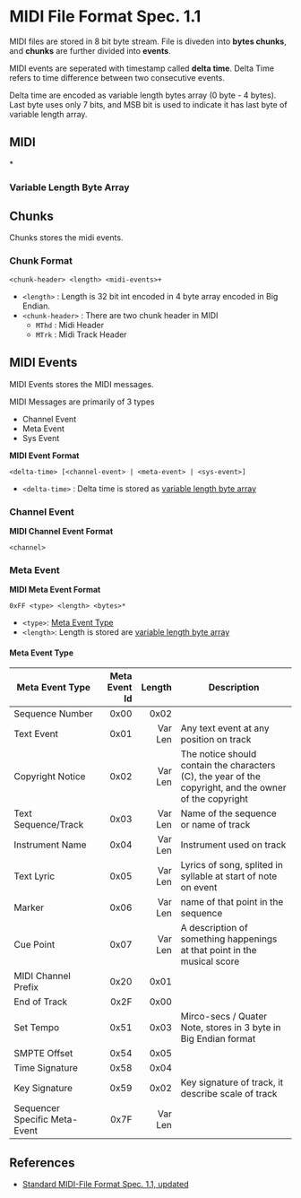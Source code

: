 # MIDI File Format Spec. 1.1

MIDI files are stored in 8 bit byte stream. File is diveden into **bytes chunks**, and **chunks** are further divided into **events**. 

MIDI events are seperated with timestamp called **delta time**. Delta Time refers to time difference between two consecutive events.

Delta time are encoded as variable length bytes array (0 byte - 4 bytes). Last byte uses only 7 bits, and MSB bit is used to indicate it has last byte of variable length array.


## MIDI
<midi-header-chunk> <midi-track-chunk>*

### Variable Length Byte Array

## Chunks
Chunks stores the midi events.

### Chunk Format
```
<chunk-header> <length> <midi-events>+
```
- `<length>` : Length is 32 bit int encoded in 4 byte array encoded in Big Endian. 
- `<chunk-header>` : There are two chunk header in MIDI
  - `MThd` : Midi Header
  - `MTrk` : Midi Track Header


## MIDI Events
MIDI Events stores the MIDI messages. 

MIDI Messages are primarily of 3 types
- Channel Event
- Meta Event
- Sys Event

**MIDI Event Format**
```
<delta-time> [<channel-event> | <meta-event> | <sys-event>]
```
- `<delta-time>` : Delta time is stored as [variable length byte array](#variable-length-byte-array)

### Channel Event
**MIDI Channel Event Format**
```
<channel>
```

### Meta Event
**MIDI Meta Event Format**
```
0xFF <type> <length> <bytes>*
```
- `<type>`: [Meta Event Type ](#meta-event-type)
- `<length>`: Length is stored are [variable length byte array](#variable-length-byte-array)

#### Meta Event Type
| Meta Event Type      | Meta Event Id | Length | Description  |
| -------------------- | ------------: | ------:| ----         |
| Sequence Number      | 0x00          | 0x02   |              |
| Text Event           | 0x01          | Var Len| Any text event at any position on track      |
| Copyright Notice     | 0x02          | Var Len| The notice should contain the characters (C), the year of the copyright, and the owner of the copyright      |
| Text Sequence/Track  | 0x03          | Var Len| Name of the sequence or name of track       |
| Instrument Name      | 0x04          | Var Len| Instrument used on track                  |
| Text Lyric           | 0x05          | Var Len| Lyrics of song, splited in syllable at start of note on event   |
| Marker               | 0x06          | Var Len| name of that point in the sequence           |
| Cue Point            | 0x07          | Var Len| A description of something happenings at that point in the musical score    |
| MIDI Channel Prefix  | 0x20          | 0x01   |               |
| End of Track         | 0x2F          | 0x00   |               |
| Set Tempo            | 0x51          | 0x03   | Mirco-secs / Quater Note, stores in 3 byte in Big Endian format |
| SMPTE Offset         | 0x54          | 0x05   |               |
| Time Signature       | 0x58          | 0x04   |               |
| Key Signature        | 0x59          | 0x02   | Key signature of track, it describe scale of track      |
| Sequencer Specific Meta-Event  | 0x7F| Var Len|               |


## References
- [Standard MIDI-File Format Spec. 1.1, updated](http://www.music.mcgill.ca/~ich/classes/mumt306/StandardMIDIfileformat.html#BM1_)